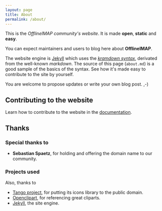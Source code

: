 ```yaml
---
layout: page
title: About
permalink: /about/
---
```


This is the *OfflineIMAP community's website*. It is made **open**, **static** and **easy**.

You can expect maintainers and users to blog here about **OfflineIMAP**.

The website engine is [Jekyll][jekyll] which uses the *[kramdown syntax][kramdown]*, derivated from the well-known *markdown*.  The source of this page (`about.md`) is a good sample of the basics of the syntax. See how it's made easy to contribute to the site by yourself.

You are welcome to propose updates or write your own blog post. ,-)


## Contributing to the website

Learn how to contribute to the website in the [documentation](/documentation.html#updating-website).

## Thanks

### Special thanks to

* **Sebastian Spaetz**, for holding and offering the domain name to our community.

### Projects used

Also, thanks to

* [Tango project](http://tango.freedesktop.org), for putting its icons library to the public domain.
* [Openclipart](https://openclipart.org), for referencing great cliparts.
* [Jekyll][jekyll], the site engine.


[jekyll]:      http://jekyllrb.com
[kramdown]:    http://kramdown.gettalong.org/syntax.html

<!--
vim: ts=2 expandtab :
-->
